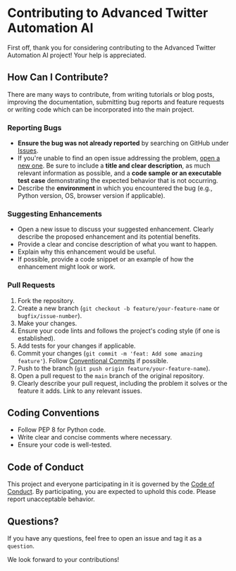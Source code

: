 # Contributing to Advanced Twitter Automation AI

First off, thank you for considering contributing to the Advanced Twitter Automation AI project! Your help is appreciated.

## How Can I Contribute?

There are many ways to contribute, from writing tutorials or blog posts, improving the documentation, submitting bug reports and feature requests or writing code which can be incorporated into the main project.

### Reporting Bugs

*   **Ensure the bug was not already reported** by searching on GitHub under [Issues](https://github.com/ihuzaifashoukat/twitter-automation-ai/issues).
*   If you're unable to find an open issue addressing the problem, [open a new one](https://github.com/ihuzaifashoukat/twitter-automation-ai/issues/new). Be sure to include a **title and clear description**, as much relevant information as possible, and a **code sample or an executable test case** demonstrating the expected behavior that is not occurring.
*   Describe the **environment** in which you encountered the bug (e.g., Python version, OS, browser version if applicable).

### Suggesting Enhancements

*   Open a new issue to discuss your suggested enhancement. Clearly describe the proposed enhancement and its potential benefits.
*   Provide a clear and concise description of what you want to happen.
*   Explain why this enhancement would be useful.
*   If possible, provide a code snippet or an example of how the enhancement might look or work.

### Pull Requests

1.  Fork the repository.
2.  Create a new branch (`git checkout -b feature/your-feature-name` or `bugfix/issue-number`).
3.  Make your changes.
4.  Ensure your code lints and follows the project's coding style (if one is established).
5.  Add tests for your changes if applicable.
6.  Commit your changes (`git commit -m 'feat: Add some amazing feature'`). Follow [Conventional Commits](https://www.conventionalcommits.org/) if possible.
7.  Push to the branch (`git push origin feature/your-feature-name`).
8.  Open a pull request to the `main` branch of the original repository.
9.  Clearly describe your pull request, including the problem it solves or the feature it adds. Link to any relevant issues.

## Coding Conventions

*   Follow PEP 8 for Python code.
*   Write clear and concise comments where necessary.
*   Ensure your code is well-tested.

## Code of Conduct

This project and everyone participating in it is governed by the [Code of Conduct](CODE_OF_CONDUCT.md). By participating, you are expected to uphold this code. Please report unacceptable behavior.

## Questions?

If you have any questions, feel free to open an issue and tag it as a `question`.

We look forward to your contributions!
